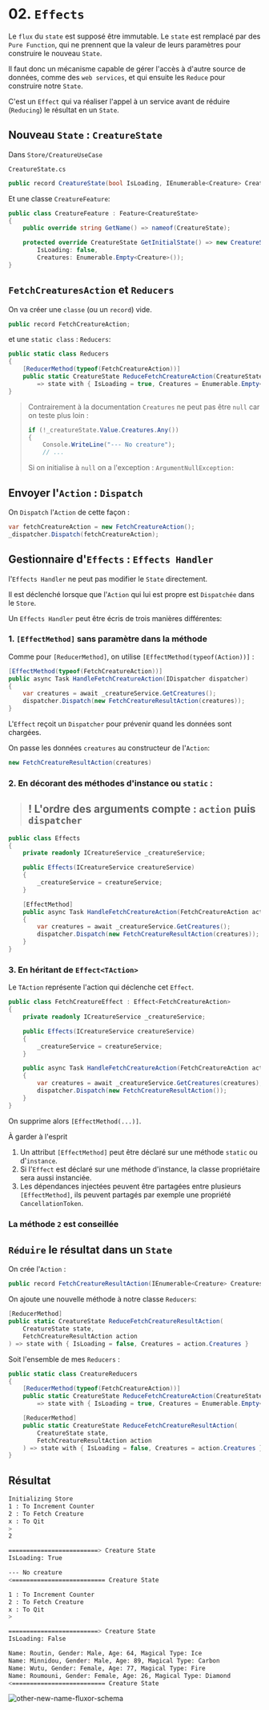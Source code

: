 # 02. `Effects`

Le `flux` du `state` est supposé être immutable. Le `state` est remplacé par des `Pure Function`, qui ne prennent que la valeur de leurs paramètres pour construire le nouveau `State`.

Il faut donc un mécanisme capable de gérer l'accès à d'autre source de données, comme des `web services`, et qui ensuite les `Reduce` pour construire notre `State`.

C'est un `Effect` qui va réaliser l'appel à un service avant de réduire (`Reducing`) le résultat en un `State`.



## Nouveau `State` : `CreatureState`

Dans `Store/CreatureUseCase`

`CreatureState.cs`

```cs
public record CreatureState(bool IsLoading, IEnumerable<Creature> Creatures);
```

Et une classe `CreatureFeature`:

```cs
public class CreatureFeature : Feature<CreatureState>
{
    public override string GetName() => nameof(CreatureState);

    protected override CreatureState GetInitialState() => new CreatureState(
        IsLoading: false,
        Creatures: Enumerable.Empty<Creature>());
}
```



## `FetchCreaturesAction` et `Reducers`

On va créer une `classe` (ou un `record`) vide.

```cs
public record FetchCreatureAction;
```

et une `static class` : `Reducers`:

```cs
public static class Reducers
{
    [ReducerMethod(typeof(FetchCreatureAction))]
    public static CreatureState ReduceFetchCreatureAction(CreatureState state) 
        => state with { IsLoading = true, Creatures = Enumerable.Empty<Creature>() }
}
```

> Contrairement à la documentation `Creatures` ne peut pas être `null` car on teste plus loin :
>
> ```cs
> if (!_creatureState.Value.Creatures.Any())
> {
>     Console.WriteLine("--- No creature");
>     // ...
> ```
>
> Si on initialise à `null` on a l'exception : `ArgumentNullException:`

## Envoyer l'`Action` : `Dispatch`

On `Dispatch` l'`Action` de cette façon :

```cs
var fetchCreatureAction = new FetchCreatureAction();
_dispatcher.Dispatch(fetchCreatureAction);
```



## Gestionnaire d'`Effects` : `Effects Handler`

l'`Effects Handler` ne peut pas modifier le `State` directement.

Il est déclenché lorsque que l'`Action` qui lui est propre est `Dispatchée` dans le `Store`.

Un `Effects Handler` peut être écris de trois manières différentes:



### 1.  `[EffectMethod]` sans paramètre dans la méthode

Comme pour `[ReducerMethod]`, on utilise `[EffectMethod(typeof(Action))]` :

```cs
[EffectMethod(typeof(FetchCreatureAction))]
public async Task HandleFetchCreatureAction(IDispatcher dispatcher)
{
    var creatures = await _creatureService.GetCreatures();
    dispatcher.Dispatch(new FetchCreatureResultAction(creatures));
}
```

L'`Effect` reçoit un `Dispatcher` pour prévenir quand les données sont chargées.

On passe les données `creatures` au constructeur de l'`Action`:

```cs
new FetchCreatureResultAction(creatures)
```



### 2. En décorant des méthodes d'instance ou `static` :

> ## ! L'ordre des arguments compte : `action` puis `dispatcher`

```cs
public class Effects
{
    private readonly ICreatureService _creatureService;

    public Effects(ICreatureService creatureService)
    {
        _creatureService = creatureService;
    }

    [EffectMethod]
    public async Task HandleFetchCreatureAction(FetchCreatureAction action, IDispatcher dispatcher)
    {
        var creatures = await _creatureService.GetCreatures();
        dispatcher.Dispatch(new FetchCreatureResultAction(creatures));
    }
}
```



### 3. En héritant de `Effect<TAction>`

Le `TAction` représente l'action qui déclenche cet `Effect`.

```cs
public class FetchCreatureEffect : Effect<FetchCreatureAction>
{
    private readonly ICreatureService _creatureService;

    public Effects(ICreatureService creatureService)
    {
        _creatureService = creatureService;
    }

    public async Task HandleFetchCreatureAction(FetchCreatureAction action, IDispatcher dispatcher)
    {
        var creatures = await _creatureService.GetCreatures(creatures);
        dispatcher.Dispatch(new FetchCreatureResultAction());
    }
}
```

On supprime alors `[EffectMethod(...)]`.

À garder à l'esprit

1. Un attribut `[EffectMethod]` peut être déclaré sur une méthode `static` ou d'`instance`.
2. Si I'`Effect` est déclaré sur une méthode d'instance, la classe propriétaire sera aussi instanciée.
3. Les dépendances injectées peuvent être partagées entre plusieurs `[EffectMethod]`, ils peuvent partagés par exemple une propriété `CancellationToken`.

### La méthode `2` est conseillée



## `Réduire` le résultat dans un `State`

On crée l'`Action` :

```cs
public record FetchCreatureResultAction(IEnumerable<Creature> Creatures);
```

On ajoute une nouvelle méthode à notre classe `Reducers`:

```cs
[ReducerMethod]
public static CreatureState ReduceFetchCreatureResultAction(
	CreatureState state,
    FetchCreatureResultAction action
) => state with { IsLoading = false, Creatures = action.Creatures }
```

Soit l'ensemble de mes `Reducers` :

```cs
public static class CreatureReducers
{
    [ReducerMethod(typeof(FetchCreatureAction))]
    public static CreatureState ReduceFetchCreatureAction(CreatureState state)
        => state with { IsLoading = true, Creatures = Enumerable.Empty<Creature>() };

    [ReducerMethod]
    public static CreatureState ReduceFetchCreatureResultAction(
        CreatureState state,
        FetchCreatureResultAction action
    ) => state with { IsLoading = false, Creatures = action.Creatures };
}
```



## Résultat

```bash
Initializing Store
1 : To Increment Counter
2 : To Fetch Creature
x : To Qit
> 
2

=========================> Creature State
IsLoading: True

--- No creature
<========================== Creature State

1 : To Increment Counter
2 : To Fetch Creature
x : To Qit
> 

=========================> Creature State
IsLoading: False

Name: Routin, Gender: Male, Age: 64, Magical Type: Ice
Name: Minnidou, Gender: Male, Age: 89, Magical Type: Carbon
Name: Wutu, Gender: Female, Age: 77, Magical Type: Fire
Name: Roumouni, Gender: Female, Age: 26, Magical Type: Diamond
<========================== Creature State
```

<img src="assets/other-new-name-fluxor-schema.png" alt="other-new-name-fluxor-schema" />







